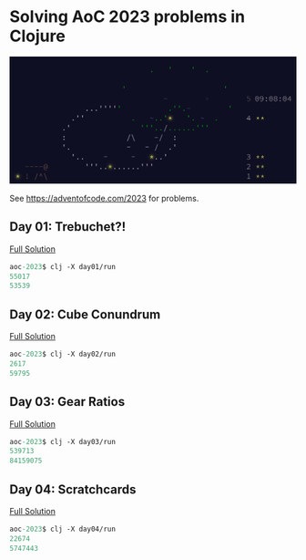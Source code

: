 # Solving AoC 2023 problems in Clojure

![Logo](https://raw.githubusercontent.com/DrearyLisper/aoc-2023/master/images/logo.png)

See https://adventofcode.com/2023 for problems.

## Day 01: Trebuchet?!

[Full Solution](https://drearylisper.github.io/aoc-2023/01/day01/)

``` clojure
aoc-2023$ clj -X day01/run
55017
53539
```

## Day 02: Cube Conundrum

[Full Solution](https://drearylisper.github.io/aoc-2023/02/day02/)

``` clojure
aoc-2023$ clj -X day02/run
2617
59795
```

## Day 03: Gear Ratios

[Full Solution](https://drearylisper.github.io/aoc-2023/03/day03/)

``` clojure
aoc-2023$ clj -X day03/run
539713
84159075
```

## Day 04: Scratchcards

[Full Solution](https://drearylisper.github.io/aoc-2023/04/day04/)

``` clojure
aoc-2023$ clj -X day04/run
22674
5747443
```